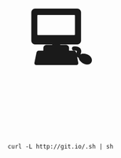 <h1 align="center" style="font-size:128px">💻</h1>
<p align="center"><code>curl -L http://git.io/.sh | sh</code></p>
